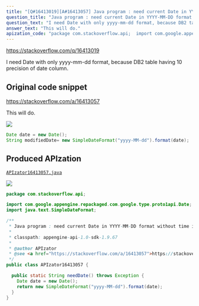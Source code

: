 ```yaml
---
title: "[Q#16413019][A#16413057] Java program : need current Date in YYYY-MM-DD format without time in Date datatype"
question_title: "Java program : need current Date in YYYY-MM-DD format without time in Date datatype"
question_text: "I need Date with only yyyy-mm-dd format, because DB2 table having 10 precision of date column."
answer_text: "This will do."
apization_code: "package com.stackoverflow.api;  import com.google.appengine.repackaged.com.google.type.proto1api.Date; import java.text.SimpleDateFormat;  /**  * Java program : need current Date in YYYY-MM-DD format without time in Date datatype  *  * classpath: appengine-api-1.0-sdk-1.9.67  *  * @author APIzator  * @see <a href=\"https://stackoverflow.com/a/16413057\">https://stackoverflow.com/a/16413057</a>  */ public class APIzator16413057 {    public static String needDate() throws Exception {     Date date = new Date();     return new SimpleDateFormat(\"yyyy-MM-dd\").format(date);   } }"
---
```


https://stackoverflow.com/q/16413019

I need Date with only yyyy-mm-dd format, because DB2 table having 10 precision of date column.



## Original code snippet

https://stackoverflow.com/a/16413057

This will do.

<div class="code-logo"><img src="/stackoverflow.png" /></div>

```java
Date date = new Date();
String modifiedDate= new SimpleDateFormat("yyyy-MM-dd").format(date);
```

## Produced APIzation

[`APIzator16413057.java`](https://github.com/blind-papers/apization-temp-data/raw/main/search/APIzator16413057.java)

<div class="code-logo"><img src="/apizator.png" /></div>

```java
package com.stackoverflow.api;

import com.google.appengine.repackaged.com.google.type.proto1api.Date;
import java.text.SimpleDateFormat;

/**
 * Java program : need current Date in YYYY-MM-DD format without time in Date datatype
 *
 * classpath: appengine-api-1.0-sdk-1.9.67
 *
 * @author APIzator
 * @see <a href="https://stackoverflow.com/a/16413057">https://stackoverflow.com/a/16413057</a>
 */
public class APIzator16413057 {

  public static String needDate() throws Exception {
    Date date = new Date();
    return new SimpleDateFormat("yyyy-MM-dd").format(date);
  }
}

```